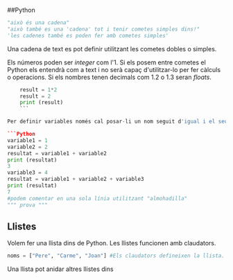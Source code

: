 ##Python
```Python 
"això és una cadena"
"això també es una 'cadena' tot i tenir cometes simples dins!"
'les cadenes també es poden fer amb cometes simples'
```
Una cadena de text es pot definir utilitzant les cometes dobles o simples. 

Els números poden ser _integer_ com l'1. Si els posem entre cometes el Python els entendrà com a text i no serà capaç d'utilitzar-lo per fer càlculs o operacions. Si els nombres tenen decimals com 1.2 o 1.3 seran _floats_.

```python
	result = 1*2
	result = 2
	print (result)
	```

Per definir variables només cal posar-li un nom seguit d'igual i el seu valor. Una variable pot contenir un número o també una fòrmula matemàtica. Els dos result de dalt mostraran el mateix resultat si utilitzem la funció print. Si definim una variable i després la tornem a definir la sobreescriurem.

```Python
variable1 = 1
variable2 = 2
resultat = variable1 + variable2
print (resultat)
3
variable3 = 4
resultat = variable1 + variable2 + variable3
print (resultat)
7
#podem comentar en una sola línia utilitzant "almohadilla"
""" prova """
```

## Llistes
Volem fer una llista dins de Python. Les llistes funcionen amb claudators. 
```Python
noms = ["Pere", "Carme", "Joan"] #Els claudators defineixen la llista.
```

Una llista pot anidar altres llistes dins

